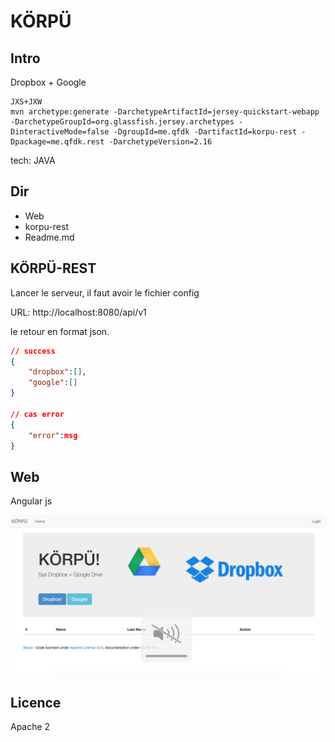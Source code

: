 # KÖRPÜ

## Intro

Dropbox + Google 


	JXS+JXW
	mvn archetype:generate -DarchetypeArtifactId=jersey-quickstart-webapp -DarchetypeGroupId=org.glassfish.jersey.archetypes -DinteractiveMode=false -DgroupId=me.qfdk -DartifactId=korpu-rest -Dpackage=me.qfdk.rest -DarchetypeVersion=2.16


tech: JAVA

## Dir

- Web
- korpu-rest
- Readme.md


## KÖRPÜ-REST

Lancer le serveur, il faut avoir le fichier config

URL: http://localhost:8080/api/v1

le retour en format json.

```json
// success
{
	"dropbox":[],
	"google":[]
}

// cas error
{
	"error":msg
}
```

## Web

Angular js 


![img1](./img/1.png)

## Licence

Apache 2



